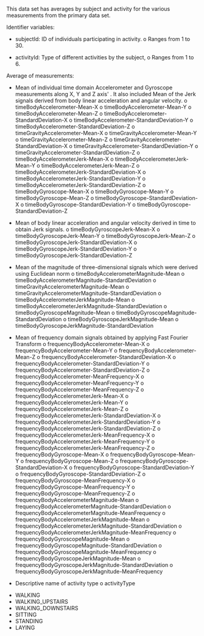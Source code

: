 This data set has averages by subject and activity for the various measurements from the primary data set.

Identifier variables:
* subjectId: ID of individuals participating in activity. 
o Ranges from 1 to 30.

* activityId: Type of different activities by the subject, 
o Ranges from 1 to 6.

Average of measurements:
* Mean of individual time domain Accelerometer and Gyroscope measurements along X, Y and Z axis' . It also included Mean of the Jerk signals derived from body linear acceleration and angular velocity.
o timeBodyAccelerometer-Mean-X
o timeBodyAccelerometer-Mean-Y
o timeBodyAccelerometer-Mean-Z
o timeBodyAccelerometer-StandardDeviation-X
o timeBodyAccelerometer-StandardDeviation-Y
o timeBodyAccelerometer-StandardDeviation-Z
o timeGravityAccelerometer-Mean-X
o timeGravityAccelerometer-Mean-Y
o timeGravityAccelerometer-Mean-Z
o timeGravityAccelerometer-StandardDeviation-X
o timeGravityAccelerometer-StandardDeviation-Y
o timeGravityAccelerometer-StandardDeviation-Z
o timeBodyAccelerometerJerk-Mean-X
o timeBodyAccelerometerJerk-Mean-Y
o timeBodyAccelerometerJerk-Mean-Z
o timeBodyAccelerometerJerk-StandardDeviation-X
o timeBodyAccelerometerJerk-StandardDeviation-Y
o timeBodyAccelerometerJerk-StandardDeviation-Z
o timeBodyGyroscope-Mean-X
o timeBodyGyroscope-Mean-Y
o timeBodyGyroscope-Mean-Z
o timeBodyGyroscope-StandardDeviation-X
o timeBodyGyroscope-StandardDeviation-Y
o timeBodyGyroscope-StandardDeviation-Z

* Mean of body linear acceleration and angular velocity derived in time to obtain Jerk signals. 
o timeBodyGyroscopeJerk-Mean-X
o timeBodyGyroscopeJerk-Mean-Y
o timeBodyGyroscopeJerk-Mean-Z
o timeBodyGyroscopeJerk-StandardDeviation-X
o timeBodyGyroscopeJerk-StandardDeviation-Y
o timeBodyGyroscopeJerk-StandardDeviation-Z

* Mean of the magnitude of three-dimensional signals which were derived using Euclidean norm
o timeBodyAccelerometerMagnitude-Mean
o timeBodyAccelerometerMagnitude-StandardDeviation
o timeGravityAccelerometerMagnitude-Mean
o timeGravityAccelerometerMagnitude-StandardDeviation
o timeBodyAccelerometerJerkMagnitude-Mean
o timeBodyAccelerometerJerkMagnitude-StandardDeviation
o timeBodyGyroscopeMagnitude-Mean
o timeBodyGyroscopeMagnitude-StandardDeviation
o timeBodyGyroscopeJerkMagnitude-Mean
o timeBodyGyroscopeJerkMagnitude-StandardDeviation

* Mean of frequency domain signals obtained by applying Fast Fourier Transform
o frequencyBodyAccelerometer-Mean-X
o frequencyBodyAccelerometer-Mean-Y
o frequencyBodyAccelerometer-Mean-Z
o frequencyBodyAccelerometer-StandardDeviation-X
o frequencyBodyAccelerometer-StandardDeviation-Y
o frequencyBodyAccelerometer-StandardDeviation-Z
o frequencyBodyAccelerometer-MeanFrequency-X
o frequencyBodyAccelerometer-MeanFrequency-Y
o frequencyBodyAccelerometer-MeanFrequency-Z
o frequencyBodyAccelerometerJerk-Mean-X
o frequencyBodyAccelerometerJerk-Mean-Y
o frequencyBodyAccelerometerJerk-Mean-Z
o frequencyBodyAccelerometerJerk-StandardDeviation-X
o frequencyBodyAccelerometerJerk-StandardDeviation-Y
o frequencyBodyAccelerometerJerk-StandardDeviation-Z
o frequencyBodyAccelerometerJerk-MeanFrequency-X
o frequencyBodyAccelerometerJerk-MeanFrequency-Y
o frequencyBodyAccelerometerJerk-MeanFrequency-Z
o frequencyBodyGyroscope-Mean-X
o frequencyBodyGyroscope-Mean-Y
o frequencyBodyGyroscope-Mean-Z
o frequencyBodyGyroscope-StandardDeviation-X
o frequencyBodyGyroscope-StandardDeviation-Y
o frequencyBodyGyroscope-StandardDeviation-Z
o frequencyBodyGyroscope-MeanFrequency-X
o frequencyBodyGyroscope-MeanFrequency-Y
o frequencyBodyGyroscope-MeanFrequency-Z
o frequencyBodyAccelerometerMagnitude-Mean
o frequencyBodyAccelerometerMagnitude-StandardDeviation
o frequencyBodyAccelerometerMagnitude-MeanFrequency
o frequencyBodyAccelerometerJerkMagnitude-Mean
o frequencyBodyAccelerometerJerkMagnitude-StandardDeviation
o frequencyBodyAccelerometerJerkMagnitude-MeanFrequency
o frequencyBodyGyroscopeMagnitude-Mean
o frequencyBodyGyroscopeMagnitude-StandardDeviation
o frequencyBodyGyroscopeMagnitude-MeanFrequency
o frequencyBodyGyroscopeJerkMagnitude-Mean
o frequencyBodyGyroscopeJerkMagnitude-StandardDeviation
o frequencyBodyGyroscopeJerkMagnitude-MeanFrequency

* Descriptive name of activity type
o activityType
- WALKING
- WALKING_UPSTAIRS
- WALKING_DOWNSTAIRS
- SITTING
- STANDING
- LAYING
